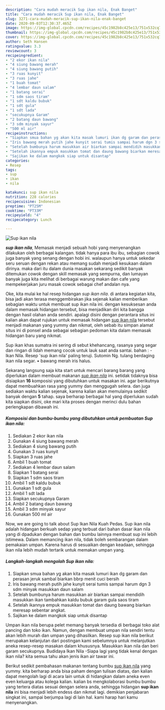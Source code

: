 ```yaml
---
description: "Cara mudah meracik Sup ikan nila, Enak Banget"
title: "Cara mudah meracik Sup ikan nila, Enak Banget"
slug: 3271-cara-mudah-meracik-sup-ikan-nila-enak-banget
date: 2020-09-03T12:30:37.465Z
image: https://img-global.cpcdn.com/recipes/45c1982b8c425e13/751x532cq70/sup-ikan-nila-foto-resep-utama.jpg
thumbnail: https://img-global.cpcdn.com/recipes/45c1982b8c425e13/751x532cq70/sup-ikan-nila-foto-resep-utama.jpg
cover: https://img-global.cpcdn.com/recipes/45c1982b8c425e13/751x532cq70/sup-ikan-nila-foto-resep-utama.jpg
author: Seth Hansen
ratingvalue: 3.3
reviewcount: 3
recipeingredient:
- "2 ekor ikan nila"
- "4 siung bawang merah"
- "4 siung bawang putih"
- "3 ruas kunyit"
- "3 ruas jahe"
- "1 buah tomat"
- "4 lembar daun salam"
- "1 batang serai"
- "1 sdm saos tiram"
- "1 sdt kaldu bubuk"
- "1 sdt gula"
- "1 sdt lada"
- "secukupnya Garam"
- "2 batang daun bawang"
- "3 sdm minyak sayur"
- "500 ml air"
recipeinstructions:
- "Siapkan smua bahan yg akan kita masak lumuri ikan dg garam dan perasan jeruk sambal biarkan bbrp menit cuci bersih"
- "Iris bawang merah putih jahe kunyit serai tumis sampai harum dgn 3 sdm minyak masukkan daun salam"
- "Setelah bumbunya harum masukkan air biarkan sampai mendidih masukkan ikan tambahkan kaldu bubuk garam gula saos tiram"
- "Setelah ikannya empuk masukkan tomat dan daung bawang biarkan meresap sebentar angkat."
- "Sajikan ke dalam mangkok siap untuk disantap"
categories:
- Resep
tags:
- sup
- ikan
- nila

katakunci: sup ikan nila 
nutrition: 228 calories
recipecuisine: Indonesian
preptime: "PT25M"
cooktime: "PT33M"
recipeyield: "4"
recipecategory: Lunch

---
```



![Sup ikan nila](https://img-global.cpcdn.com/recipes/45c1982b8c425e13/751x532cq70/sup-ikan-nila-foto-resep-utama.jpg)

<b><i>sup ikan nila</i></b>, Memasak menjadi sebuah hobi yang menyenangkan dilakukan oleh berbagai kalangan. tidak hanya para ibu ibu, sebagian cowok juga banyak yang senang dengan hobi ini. walaupun hanya untuk sekedar seru seruan dengan rekan atau memang sudah menjadi kesukaan dalam dirinya. maka dari itu dalam dunia masakan sekarang sedikit banyak ditemukan cowok dengan skill memasak yang sempurna, dan lumayan banyak juga kita melihat di berbagai warung makan dan cafe yang mempekerjakan juru masak cowok sebagai chef andalan nya.

Oke, kita mulai ke hal resep hidangan <i>sup ikan nila</i>. di antara kegiatan kita, bisa jadi akan terasa menggembirakan jika sejenak kalian memberikan sebagian waktu untuk membuat sup ikan nila ini. dengan kesuksesan anda dalam memasak hidangan tersebut, bisa menjadikan diri kita bangga dengan hasil olahan anda sendiri. apalagi disini dengan perantara situs ini kalian akan dapat rujukan untuk memasak hidangan <u>sup ikan nila</u> tersebut menjadi makanan yang yummy dan nikmat, oleh sebab itu simpan alamat situs ini di ponsel anda sebagai sebagian pedoman kita dalam memasak hidangan baru yang nikmat.

Sup ikan khas sumatra ini sering di sebut khehancang, rasanya yang segar dan ringan di lidah memang cocok untuk lauk saat anda santai. bahan : - Ikan Nila. Resep &#39;sup ikan nila&#39; paling teruji. Sutomin Ng. tulang berdaging ikan nila segar. • bawang merah iris halus.


Sekarang langsung saja kita start untuk mencari barang barang yang diperlukan dalam membuat makanan <u><i>sup ikan nila</i></u> ini. setidak tidaknya bisa disiapkan <b>16</b> komposisi yang dibutuhkan untuk masakan ini. agar berikutnya dapat membuahkan rasa yang yummy dan menggugah selera. dan juga sediakan waktu kalian sejenak, karena kalian akan memulainya sedikit banyak dengan <b>5</b> tahap. saya berharap berbagai hal yang diperlukan sudah kita siapkan disini, oke mari kita proses dengan merinci dulu bahan perlengkapan dibawah ini.

<!--inarticleads1-->

##### Komposisi dan bumbu-bumbu yang dibutuhkan untuk pembuatan Sup ikan nila:

1. Sediakan 2 ekor ikan nila
1. Gunakan 4 siung bawang merah
1. Sediakan 4 siung bawang putih
1. Gunakan 3 ruas kunyit
1. Siapkan 3 ruas jahe
1. Ambil 1 buah tomat
1. Sediakan 4 lembar daun salam
1. Siapkan 1 batang serai
1. Siapkan 1 sdm saos tiram
1. Ambil 1 sdt kaldu bubuk
1. Gunakan 1 sdt gula
1. Ambil 1 sdt lada
1. Siapkan secukupnya Garam
1. Ambil 2 batang daun bawang
1. Ambil 3 sdm minyak sayur
1. Gunakan 500 ml air


Now, we are going to talk about Sup Ikan Nila Kuah Pedas. Sup ikan nila adalah hidangan berkuah sedap yang terbuat dari bahan dasar ikan nila yang di dpadukan dengan bahan dan bumbu lainnya membuat sup ini lebih istimewa. Dalam memancing ikan nila, tidak boleh sembarangan dalam pemakaian umpan. Karena harus di sesuaikan dengan keadaan, sehingga ikan nila lebih mudah tertarik untuk memakan umpan yang. 

<!--inarticleads2-->

##### Langkah-langkah mengolah Sup ikan nila:

1. Siapkan smua bahan yg akan kita masak lumuri ikan dg garam dan perasan jeruk sambal biarkan bbrp menit cuci bersih
1. Iris bawang merah putih jahe kunyit serai tumis sampai harum dgn 3 sdm minyak masukkan daun salam
1. Setelah bumbunya harum masukkan air biarkan sampai mendidih masukkan ikan tambahkan kaldu bubuk garam gula saos tiram
1. Setelah ikannya empuk masukkan tomat dan daung bawang biarkan meresap sebentar angkat.
1. Sajikan ke dalam mangkok siap untuk disantap


Umpan ikan nila berupa pelet memang banyak tersedia di berbagai toko alat pancing dan toko ikan. Namun, dengan membuat umpan nila sendiri tentu akan lebih murah dan umpan yang dihasilkan. Resep sup ikan nila berikut merupakan kelanjutan dari postingan kami sebelumnya untuk melanjutkan aneka resep-resep masakan dalam khususnya. Masukkan ikan nila dan beri garam secukupnya. Budidaya Ikan Nila -Siapa lagi yang tidak kenal dengan ikan nila? kita semua tahu akan jenis ikan air tawar ini. 

Berikut sedikit pembahasan makanan tentang bumbu <u>sup ikan nila</u> yang yummy. kita berharap anda bisa paham dengan tulisan diatas, dan kalian dapat mengolah lagi di acara lain untuk di hidangkan dalam aneka even even keluarga atau kolega kalian. kalian bs mengkolaborasi bumbu bumbu yang tertera diatas sesuai dengan selera anda, sehingga hidangan <b>sup ikan nila</b> ini bisa menjadi lebih endess dan nikmat lagi. demikian penjabaran singkat ini, sampai berjumpa lagi di lain hal. kami harap hari kamu menyenangkan.
